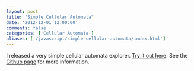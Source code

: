 ```yaml
---
layout: post
title: "Simple Cellular Automata"
date: '2012-12-01 12:00:00'
comments: false
categories: ['Cellular Automata']
aliases: ['/javascript/simple-cellular-automata/index.html']
---
```

I released a very simple cellular automata explorer. [Try it out here](/cellauto/cellauto.html).
See the [Github page](https://github.com/moxley/cellauto) for more information.

